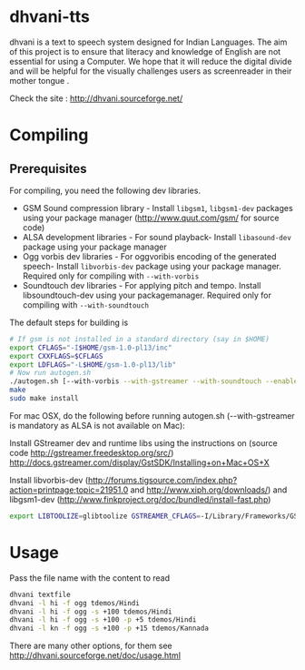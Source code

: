 dhvani-tts
==========

dhvani is a text to speech system designed for Indian Languages. The aim of this project is to ensure that literacy and knowledge of English are not essential for using a Computer. We hope that it will reduce the digital divide and will be helpful for the visually challenges users as screenreader in their mother tongue .

Check the site : http://dhvani.sourceforge.net/

Compiling
=========

Prerequisites
-------------

For compiling, you need the following dev libraries.

* GSM Sound compression library - Install `libgsm1`, `libgsm1-dev` packages using your package manager (http://www.quut.com/gsm/ for source code)
* ALSA development libraries - For sound playback- Install `libasound-dev` package using your package manager
* Ogg vorbis dev libraries - For oggvoribis encoding of the generated speech- Install `libvorbis-dev` package using your package manager. Required only for compiling with `--with-vorbis`
* Soundtouch dev libraries - For applying pitch and tempo. Install libsoundtouch-dev using your packagemanager. Required only for compiling with `--with-soundtouch`

The default steps for building is

```bash
# If gsm is not installed in a standard directory (say in $HOME)
export CFLAGS="-I$HOME/gsm-1.0-pl13/inc"
export CXXFLAGS=$CFLAGS
export LDFLAGS="-L$HOME/gsm-1.0-pl13/lib"
# Now run autogen.sh
./autogen.sh [--with-vorbis --with-gstreamer --with-soundtouch --enable-debugging]
make
sudo make install
```

For mac OSX, do the following before running autogen.sh (--with-gstreamer is mandatory as ALSA is not available on Mac): 

Install GStreamer dev and runtime libs using the instructions on (source code http://gstreamer.freedesktop.org/src/) http://docs.gstreamer.com/display/GstSDK/Installing+on+Mac+OS+X

Install libvorbis-dev (http://forums.tigsource.com/index.php?action=printpage;topic=21951.0 and http://www.xiph.org/downloads/) and libgsm1-dev (http://www.finkproject.org/doc/bundled/install-fast.php)

```bash
export LIBTOOLIZE=glibtoolize GSTREAMER_CFLAGS=-I/Library/Frameworks/GStreamer.framework/Headers GSTREAMER_LIBS="-L/Library/Frameworks/GStreamer.framework/Libraries -lgstreamer-0.10"
```

Usage
=====

Pass the file name with the content to read

```bash
dhvani textfile
dhvani -l hi -f ogg tdemos/Hindi
dhvani -l hi -f ogg -s +100 tdemos/Hindi
dhvani -l hi -f ogg -s +100 -p +5 tdemos/Hindi
dhvani -l kn -f ogg -s +100 -p +15 tdemos/Kannada
```

There are many other options, for them see http://dhvani.sourceforge.net/doc/usage.html



